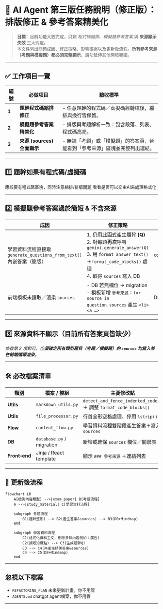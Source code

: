 
# 📌 AI Agent 第三版任務說明（修正版）：排版修正 & 參考答案精美化

> **目標**：目前功能大致完成，只剩 _程式碼縮排_、_模擬題參考答案_ 與 **來源顯示失效** 三大瑕疵。  
> 本文件列出問題成因、修正策略、影響檔案以及更新後流程。**所有參考來源（考題與模擬題）都必須完整顯示**，請勿延伸其他開發範圍。

---

## ✅ 工作項目一覽

| 編號 | 必做項目 | 驗收標準 |
|------|----------|----------|
| **1** | **題幹程式碼縮排修正** | - 任意題幹的程式碼／虛擬碼經轉檔後，縮排與換行皆保留。 |
| **2** | **模擬題參考答案精美化** | - 排版與考題解析一致：包含段落、列表、程式碼高亮。 |
| **3** | **來源 (sources) 全面顯示** | - 無論「考題」或「模擬題」的答案頁，皆能看到「參考來源」區塊並完整列出連結。 |

---

## 1️⃣ 題幹如果有程式碼/虛擬碼
應該要有程式碼區塊，同時注意縮排/排版問題
看看是否可以交由AI來處理格式化

---

## 2️⃣ 模擬題參考答案過於簡短 & 不含來源

| 成因 | 修正策略 | 影響檔案／函式 |
|------|----------|---------------|
| 學習資料流程直接取 `generate_questions_from_text()` 內嵌答案（簡版） | 1. 仍用此函式產生題幹 **(Q)**<br>2. 對每題**再次**呼叫 `gemini.generate_answer(Q)`<br>3. 用 `format_answer_text()`＋`format_code_blocks()` 處理<br>4. 取得 `sources` 寫入 DB | `content_flow._process_study_material` |
| 前端模板未讀取／渲染 `sources` | - DB 若無欄位 → migration<br>- 模板新增 `參考來源`：`for source in question.sources` 產生 `<li><a …>` | DB migration + 前端模板 |

---

## 3️⃣ 來源資料不顯示（目前所有答案頁皆缺少）

*修復第 2 項即可，但**須確定所有類型題目（考題／模擬題）的 `sources` 均寫入並在前端循環渲染**。*

---

## 🛠️ 必改檔案清單

| 類別 | 檔案 / 模組 | 主要修改點 |
|------|-------------|-----------|
| **Utils** | `markdown_utils.py` | `detect_and_fence_indented_code()` ＋ 調整 `format_code_blocks()` |
| **Utils** | `file_processor.py` | 行首全形空格處理、停用 `lstrip()` |
| **Flow** | `content_flow.py` | 學習資料流程雙階段產生答案＋寫入 `sources` |
| **DB** | `database.py` / migration | 新增或確保 `sources` 欄位／關聯表 |
| **Front‑end** | Jinja / React template | 顯示 `### 參考來源` ＋連結列表 |

---

## 🧬 更新後流程

```mermaid
flowchart LR
    A[檢測內容類型] -->|exam_paper| B[考題流程]
    A -->|study_material| C[學習資料流程]

    subgraph 考題流程
        B1(題幹整形) --> B2(產生答案&sources) --> B3(DB+Mindmap)
    end

    subgraph 學習資料流程
        C1(格式化資料主文，刪除多餘內容例如：廣告)
        C2(擷取知識點) --> C3(生成題幹Q)
        C3 --> C4(再產生精美答案&sources)
        C4 --> C5(DB+Mindmap)
    end
```

---


## 忽視以下檔案

- `REFACTORING_PLAN` 未來更新計畫，你不用管  
- `AGENTS.md` chatgpt agent檔案，你不用管  

---
